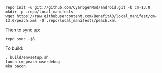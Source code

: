     repo init -u git://github.com/CyanogenMod/android.git -b cm-13.0
    mkdir -p .repo/local_manifests
    wget https://raw.githubusercontent.com/BenefitA3/local_manifest/cm-13.0/peach.xml -O .repo/local_manifests/peach.xml

Then to sync up:

    repo sync -j8

To build:

    . build/envsetup.sh
    lunch cm_peach-userdebug
    mka bacon
